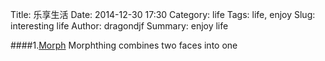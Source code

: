 Title: 乐享生活
Date: 2014-12-30 17:30
Category: life
Tags: life, enjoy
Slug: interesting life
Author: dragondjf
Summary: enjoy life

####1.[Morph](http://www.morphthing.com/)
	Morphthing combines two faces into one

